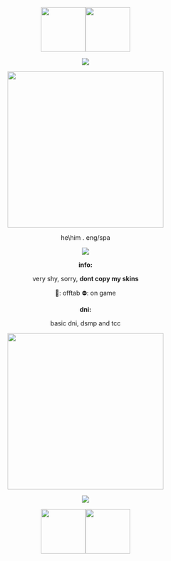 <p align="Center"><img src="https://64.media.tumblr.com/ed2ef17f0d983a039de4934f7c114732/56e4167e301c73f3-34/s540x810/5a12a356cbfc63162c4082241f549246d62e1411.png" height="100"/><img src="https://64.media.tumblr.com/ed2ef17f0d983a039de4934f7c114732/56e4167e301c73f3-34/s540x810/5a12a356cbfc63162c4082241f549246d62e1411.png" height="100"/></p>
<p align="Center"><img src="https://64.media.tumblr.com/6a666e846ddbfd8b05f13e9dcc732689/21021723d451ba3e-99/s540x810/8fe17171c90be354279ff5f719055a2edc2bf236.png"/></p>
<p align="Center"><img src="https://github.com/user-attachments/assets/95f5c7fa-2e8f-43c6-8660-b007ec9a28cf" height="350"/></p>
<p align="Center"> he\him . eng/spa</p>
<p align="Center"><img src="https://64.media.tumblr.com/e1e5d130a5e6b5dcdae951fd98128544/5a1a0e55feace9a6-b7/s400x600/8b970bce7c1efe41d95ee62d5115138689aba043.gif"/></p>
<p align="Center"> <b>info:</b></p>
<p align="Center"> very shy, sorry, <b>dont copy my skins</b></p>
<p align="Center"> 🌙: offtab ⛔: on game</p>
<p align="Center"> <b>dni:</b></p>
<p align="Center"> basic dni, dsmp and tcc</p>
<p align="Center"><img src="https://github.com/user-attachments/assets/3edfba7d-7723-44e7-a3b8-fc720393f678" height="350"/></p>
<p align="Center"><img src="https://64.media.tumblr.com/6a666e846ddbfd8b05f13e9dcc732689/21021723d451ba3e-99/s540x810/8fe17171c90be354279ff5f719055a2edc2bf236.png"/></p>
<p align="Center"><img src="https://github.com/user-attachments/assets/7bfc3dfe-6d14-444d-a4f6-fc2be3bb2e75" height="100"/><img src="https://github.com/user-attachments/assets/7bfc3dfe-6d14-444d-a4f6-fc2be3bb2e75" height="100"/></p>

